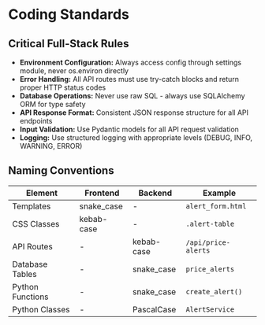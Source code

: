 # Coding Standards

## Critical Full-Stack Rules

- **Environment Configuration:** Always access config through settings module, never os.environ directly
- **Error Handling:** All API routes must use try-catch blocks and return proper HTTP status codes  
- **Database Operations:** Never use raw SQL - always use SQLAlchemy ORM for type safety
- **API Response Format:** Consistent JSON response structure for all API endpoints
- **Input Validation:** Use Pydantic models for all API request validation
- **Logging:** Use structured logging with appropriate levels (DEBUG, INFO, WARNING, ERROR)

## Naming Conventions

| Element | Frontend | Backend | Example |
|---------|----------|---------|---------|
| Templates | snake_case | - | `alert_form.html` |
| CSS Classes | kebab-case | - | `.alert-table` |
| API Routes | - | kebab-case | `/api/price-alerts` |
| Database Tables | - | snake_case | `price_alerts` |
| Python Functions | - | snake_case | `create_alert()` |
| Python Classes | - | PascalCase | `AlertService` |
